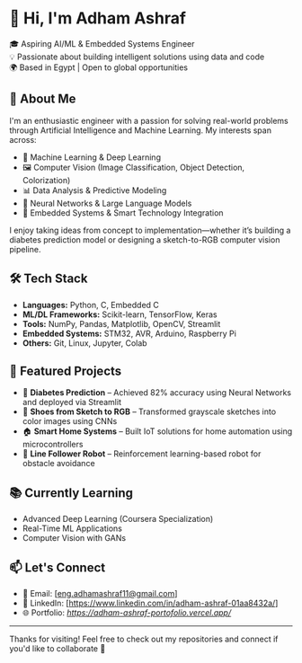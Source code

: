 # 👋 Hi, I'm Adham Ashraf

🎓 Aspiring AI/ML & Embedded Systems Engineer  
💡 Passionate about building intelligent solutions using data and code  
🌍 Based in Egypt | Open to global opportunities

## 🧠 About Me

I'm an enthusiastic engineer with a passion for solving real-world problems through Artificial Intelligence and Machine Learning. My interests span across:

- 🤖 Machine Learning & Deep Learning  
- 🖼️ Computer Vision (Image Classification, Object Detection, Colorization)  
- 📊 Data Analysis & Predictive Modeling  
- 🧠 Neural Networks & Large Language Models  
- 🔧 Embedded Systems & Smart Technology Integration  

I enjoy taking ideas from concept to implementation—whether it’s building a diabetes prediction model or designing a sketch-to-RGB computer vision pipeline.

## 🛠 Tech Stack

- **Languages:** Python, C, Embedded C  
- **ML/DL Frameworks:** Scikit-learn, TensorFlow, Keras  
- **Tools:** NumPy, Pandas, Matplotlib, OpenCV, Streamlit  
- **Embedded Systems:** STM32, AVR, Arduino, Raspberry Pi  
- **Others:** Git, Linux, Jupyter, Colab

## 📌 Featured Projects

- 🔬 **Diabetes Prediction** – Achieved 82% accuracy using Neural Networks and deployed via Streamlit  
- 👟 **Shoes from Sketch to RGB** – Transformed grayscale sketches into color images using CNNs  
- 🏠 **Smart Home Systems** – Built IoT solutions for home automation using microcontrollers  
- 🤖 **Line Follower Robot** – Reinforcement learning-based robot for obstacle avoidance

## 📚 Currently Learning

- Advanced Deep Learning (Coursera Specialization)  
- Real-Time ML Applications  
- Computer Vision with GANs

## 📫 Let's Connect

- 📧 Email: [eng.adhamashraf11@gmail.com]  
- 💼 LinkedIn: [https://www.linkedin.com/in/adham-ashraf-01aa8432a/]  
- 🌐 Portfolio: *https://adham-ashraf-portofolio.vercel.app/*

---

Thanks for visiting! Feel free to check out my repositories and connect if you'd like to collaborate 🚀
